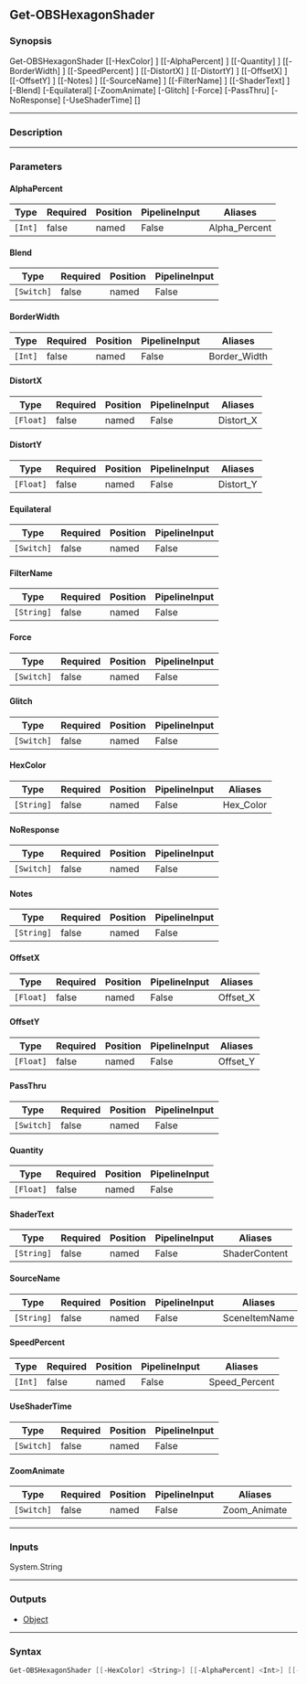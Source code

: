 Get-OBSHexagonShader
--------------------

### Synopsis
Get-OBSHexagonShader [[-HexColor] <string>] [[-AlphaPercent] <int>] [[-Quantity] <float>] [[-BorderWidth] <int>] [[-SpeedPercent] <int>] [[-DistortX] <float>] [[-DistortY] <float>] [[-OffsetX] <float>] [[-OffsetY] <float>] [[-Notes] <string>] [[-SourceName] <string>] [[-FilterName] <string>] [[-ShaderText] <string>] [-Blend] [-Equilateral] [-ZoomAnimate] [-Glitch] [-Force] [-PassThru] [-NoResponse] [-UseShaderTime] [<CommonParameters>]

---

### Description

---

### Parameters
#### **AlphaPercent**

|Type   |Required|Position|PipelineInput|Aliases      |
|-------|--------|--------|-------------|-------------|
|`[Int]`|false   |named   |False        |Alpha_Percent|

#### **Blend**

|Type      |Required|Position|PipelineInput|
|----------|--------|--------|-------------|
|`[Switch]`|false   |named   |False        |

#### **BorderWidth**

|Type   |Required|Position|PipelineInput|Aliases     |
|-------|--------|--------|-------------|------------|
|`[Int]`|false   |named   |False        |Border_Width|

#### **DistortX**

|Type     |Required|Position|PipelineInput|Aliases  |
|---------|--------|--------|-------------|---------|
|`[Float]`|false   |named   |False        |Distort_X|

#### **DistortY**

|Type     |Required|Position|PipelineInput|Aliases  |
|---------|--------|--------|-------------|---------|
|`[Float]`|false   |named   |False        |Distort_Y|

#### **Equilateral**

|Type      |Required|Position|PipelineInput|
|----------|--------|--------|-------------|
|`[Switch]`|false   |named   |False        |

#### **FilterName**

|Type      |Required|Position|PipelineInput|
|----------|--------|--------|-------------|
|`[String]`|false   |named   |False        |

#### **Force**

|Type      |Required|Position|PipelineInput|
|----------|--------|--------|-------------|
|`[Switch]`|false   |named   |False        |

#### **Glitch**

|Type      |Required|Position|PipelineInput|
|----------|--------|--------|-------------|
|`[Switch]`|false   |named   |False        |

#### **HexColor**

|Type      |Required|Position|PipelineInput|Aliases  |
|----------|--------|--------|-------------|---------|
|`[String]`|false   |named   |False        |Hex_Color|

#### **NoResponse**

|Type      |Required|Position|PipelineInput|
|----------|--------|--------|-------------|
|`[Switch]`|false   |named   |False        |

#### **Notes**

|Type      |Required|Position|PipelineInput|
|----------|--------|--------|-------------|
|`[String]`|false   |named   |False        |

#### **OffsetX**

|Type     |Required|Position|PipelineInput|Aliases |
|---------|--------|--------|-------------|--------|
|`[Float]`|false   |named   |False        |Offset_X|

#### **OffsetY**

|Type     |Required|Position|PipelineInput|Aliases |
|---------|--------|--------|-------------|--------|
|`[Float]`|false   |named   |False        |Offset_Y|

#### **PassThru**

|Type      |Required|Position|PipelineInput|
|----------|--------|--------|-------------|
|`[Switch]`|false   |named   |False        |

#### **Quantity**

|Type     |Required|Position|PipelineInput|
|---------|--------|--------|-------------|
|`[Float]`|false   |named   |False        |

#### **ShaderText**

|Type      |Required|Position|PipelineInput|Aliases      |
|----------|--------|--------|-------------|-------------|
|`[String]`|false   |named   |False        |ShaderContent|

#### **SourceName**

|Type      |Required|Position|PipelineInput|Aliases      |
|----------|--------|--------|-------------|-------------|
|`[String]`|false   |named   |False        |SceneItemName|

#### **SpeedPercent**

|Type   |Required|Position|PipelineInput|Aliases      |
|-------|--------|--------|-------------|-------------|
|`[Int]`|false   |named   |False        |Speed_Percent|

#### **UseShaderTime**

|Type      |Required|Position|PipelineInput|
|----------|--------|--------|-------------|
|`[Switch]`|false   |named   |False        |

#### **ZoomAnimate**

|Type      |Required|Position|PipelineInput|Aliases     |
|----------|--------|--------|-------------|------------|
|`[Switch]`|false   |named   |False        |Zoom_Animate|

---

### Inputs
System.String

---

### Outputs
* [Object](https://learn.microsoft.com/en-us/dotnet/api/System.Object)

---

### Syntax
```PowerShell
Get-OBSHexagonShader [[-HexColor] <String>] [[-AlphaPercent] <Int>] [[-Quantity] <Float>] [[-BorderWidth] <Int>] [-Blend <Switch>] [-Equilateral <Switch>] [-ZoomAnimate <Switch>] [[-SpeedPercent] <Int>] [-Glitch <Switch>] [[-DistortX] <Float>] [[-DistortY] <Float>] [[-OffsetX] <Float>] [[-OffsetY] <Float>] [[-Notes] <String>] [[-SourceName] <String>] [[-FilterName] <String>] [[-ShaderText] <String>] [-Force <Switch>] [-PassThru <Switch>] [-NoResponse <Switch>] [-UseShaderTime <Switch>] [<CommonParameters>]
```
